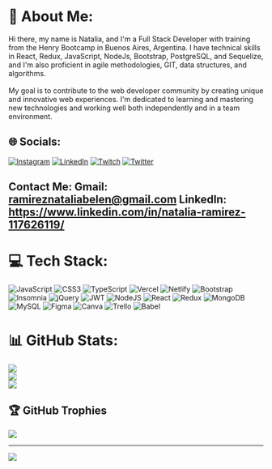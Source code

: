 # 💫 About Me:
Hi there, my name is Natalia, and I'm a Full Stack Developer with training from the Henry Bootcamp in Buenos Aires, Argentina. I have technical skills in React, Redux, JavaScript, NodeJs, Bootstrap, PostgreSQL, and Sequelize, and I'm also proficient in agile methodologies, GIT, data structures, and algorithms.<br><br>My goal is to contribute to the web developer community by creating unique and innovative web experiences. I'm dedicated to learning and mastering new technologies and working well both independently and in a team environment.


## 🌐 Socials:
[![Instagram](https://img.shields.io/badge/Instagram-%23E4405F.svg?logo=Instagram&logoColor=white)](https://instagram.com/NatiBelen95) [![LinkedIn](https://img.shields.io/badge/LinkedIn-%230077B5.svg?logo=linkedin&logoColor=white)](https://linkedin.com/in/natalia-ramirez-117626119) [![Twitch](https://img.shields.io/badge/Twitch-%239146FF.svg?logo=Twitch&logoColor=white)](https://twitch.tv/natinatt1) [![Twitter](https://img.shields.io/badge/Twitter-%231DA1F2.svg?logo=Twitter&logoColor=white)](https://twitter.com/NaatiNattt) 

##  Contact Me: Gmail: ramireznataliabelen@gmail.com  LinkedIn: https://www.linkedin.com/in/natalia-ramirez-117626119/

# 💻 Tech Stack:
![JavaScript](https://img.shields.io/badge/javascript-%23323330.svg?style=for-the-badge&logo=javascript&logoColor=%23F7DF1E) ![CSS3](https://img.shields.io/badge/css3-%231572B6.svg?style=for-the-badge&logo=css3&logoColor=white) ![TypeScript](https://img.shields.io/badge/typescript-%23007ACC.svg?style=for-the-badge&logo=typescript&logoColor=white) ![Vercel](https://img.shields.io/badge/vercel-%23000000.svg?style=for-the-badge&logo=vercel&logoColor=white) ![Netlify](https://img.shields.io/badge/netlify-%23000000.svg?style=for-the-badge&logo=netlify&logoColor=#00C7B7) ![Bootstrap](https://img.shields.io/badge/bootstrap-%23563D7C.svg?style=for-the-badge&logo=bootstrap&logoColor=white) ![Insomnia](https://img.shields.io/badge/Insomnia-black?style=for-the-badge&logo=insomnia&logoColor=5849BE) ![jQuery](https://img.shields.io/badge/jquery-%230769AD.svg?style=for-the-badge&logo=jquery&logoColor=white) ![JWT](https://img.shields.io/badge/JWT-black?style=for-the-badge&logo=JSON%20web%20tokens) ![NodeJS](https://img.shields.io/badge/node.js-6DA55F?style=for-the-badge&logo=node.js&logoColor=white) ![React](https://img.shields.io/badge/react-%2320232a.svg?style=for-the-badge&logo=react&logoColor=%2361DAFB) ![Redux](https://img.shields.io/badge/redux-%23593d88.svg?style=for-the-badge&logo=redux&logoColor=white) ![MongoDB](https://img.shields.io/badge/MongoDB-%234ea94b.svg?style=for-the-badge&logo=mongodb&logoColor=white) ![MySQL](https://img.shields.io/badge/mysql-%2300f.svg?style=for-the-badge&logo=mysql&logoColor=white) 	![Figma](https://img.shields.io/badge/figma-%23F24E1E.svg?style=for-the-badge&logo=figma&logoColor=white) ![Canva](https://img.shields.io/badge/Canva-%2300C4CC.svg?style=for-the-badge&logo=Canva&logoColor=white) ![Trello](https://img.shields.io/badge/Trello-%23026AA7.svg?style=for-the-badge&logo=Trello&logoColor=white) ![Babel](https://img.shields.io/badge/Babel-F9DC3e?style=for-the-badge&logo=babel&logoColor=black)
# 📊 GitHub Stats:
![](https://github-readme-stats.vercel.app/api?username=NataliaBelen95&theme=dark&hide_border=false&include_all_commits=false&count_private=false)<br/>
![](https://github-readme-streak-stats.herokuapp.com/?user=NataliaBelen95&theme=dark&hide_border=false)<br/>
![](https://github-readme-stats.vercel.app/api/top-langs/?username=NataliaBelen95&theme=dark&hide_border=false&include_all_commits=false&count_private=false&layout=compact)

## 🏆 GitHub Trophies
![](https://github-profile-trophy.vercel.app/?username=NataliaBelen95&theme=radical&no-frame=false&no-bg=true&margin-w=4)

---
[![](https://visitcount.itsvg.in/api?id=NataliaBelen95&icon=0&color=0)](https://visitcount.itsvg.in)

